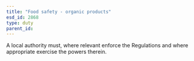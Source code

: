```yaml
---
title: "Food safety - organic products"
esd_id: 2868
type: duty
parent_id:  
---
```


A local authority must, where relevant enforce the Regulations and where appropriate exercise the powers therein.

